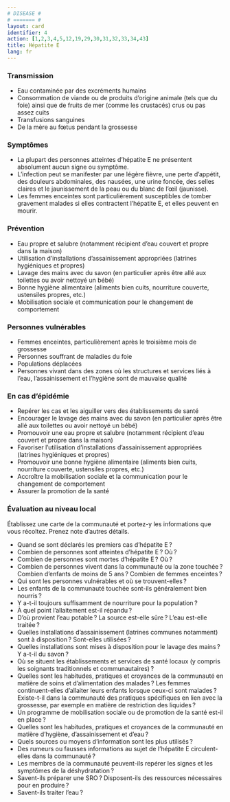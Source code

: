 ```yaml
---
# DISEASE #
# ======= #
layout: card
identifier: 4
action: [1,2,3,4,5,12,19,29,30,31,32,33,34,43]
title: Hépatite E
lang: fr
---
```


### Transmission

- Eau contaminée par des excréments humains
- Consommation de viande ou de produits d’origine animale (tels que du foie) ainsi que de fruits de mer (comme les crustacés) crus ou pas assez cuits
- Transfusions sanguines
- De la mère au fœtus pendant la grossesse

### Symptômes

- La plupart des personnes atteintes d’hépatite E ne présentent absolument aucun signe ou symptôme.
- L’infection peut se manifester par une légère fièvre, une perte d’appétit, des douleurs abdominales, des nausées, une urine foncée, des selles claires et le jaunissement de la peau ou du blanc de l’œil (jaunisse).
- Les femmes enceintes sont particulièrement susceptibles de tomber gravement malades si elles contractent l’hépatite E, et elles peuvent en mourir.

### Prévention

- Eau propre et salubre (notamment récipient d’eau couvert et propre dans la maison)
-	Utilisation d’installations d’assainissement appropriées (latrines hygiéniques et propres)
-	Lavage des mains avec du savon (en particulier après être allé aux toilettes ou avoir nettoyé un bébé)
- Bonne hygiène alimentaire (aliments bien cuits, nourriture couverte, ustensiles propres, etc.)
- Mobilisation sociale et communication pour le changement de comportement

### Personnes vulnérables
- Femmes enceintes, particulièrement après le troisième mois de grossesse
- Personnes souffrant de maladies du foie
- Populations déplacées
- Personnes vivant dans des zones où les structures et services liés à l’eau, l’assainissement et l’hygiène sont de mauvaise qualité

### En cas d’épidémie

-	Repérer les cas et les aiguiller vers des établissements de santé
- Encourager le lavage des mains avec du savon (en particulier après être allé aux toilettes ou avoir nettoyé un bébé)
-	Promouvoir une eau propre et salubre (notamment récipient d’eau couvert et propre dans la maison)
- Favoriser l’utilisation d’installations d’assainissement appropriées (latrines hygiéniques et propres)
-	Promouvoir une bonne hygiène alimentaire (aliments bien cuits, nourriture couverte, ustensiles propres, etc.)
- Accroître la mobilisation sociale et la communication pour le changement de comportement
-	Assurer la promotion de la santé

### Évaluation au niveau local

Établissez une carte de la communauté et portez-y les informations que vous récoltez. Prenez note d’autres détails.

- Quand se sont déclarés les premiers cas d’hépatite E ?
-	Combien de personnes sont atteintes d’hépatite E ? Où ?
-	Combien de personnes sont mortes d’hépatite E ? Où ?
-	Combien de personnes vivent dans la communauté ou la zone touchée ? Combien d’enfants de moins de 5 ans ? Combien de femmes enceintes ?
- Qui sont les personnes vulnérables et où se trouvent-elles ?
- Les enfants de la communauté touchée sont-ils généralement bien nourris ?
- Y a-t-il toujours suffisamment de nourriture pour la population ?
- À quel point l’allaitement est-il répandu ?
- D’où provient l’eau potable ? La source est-elle sûre ? L’eau est-elle traitée ?
-	Quelles installations d’assainissement (latrines communes notamment) sont à disposition ? Sont-elles utilisées ?
-	Quelles installations sont mises à disposition pour le lavage des mains ? Y a-t-il du savon ?
- Où se situent les établissements et services de santé locaux (y compris les soignants traditionnels et communautaires) ?
- Quelles sont les habitudes, pratiques et croyances de la communauté en matière de soins et d’alimentation des malades ? Les femmes continuent-elles d’allaiter leurs enfants lorsque ceux-ci sont malades ? Existe-t-il dans la communauté des pratiques spécifiques en lien avec la grossesse, par exemple en matière de restriction des liquides ?
- 	Un programme de mobilisation sociale ou de promotion de la santé est-il en place ?
- Quelles sont les habitudes, pratiques et croyances de la communauté en matière d’hygiène, d’assainissement et d’eau ?
- Quels sources ou moyens d’information sont les plus utilisés ?
- Des rumeurs ou fausses informations au sujet de l’hépatite E circulent-elles dans la communauté ?
-	Les membres de la communauté peuvent-ils repérer les signes et les symptômes de la déshydratation ?
-	Savent-ils préparer une SRO ? Disposent-ils des ressources nécessaires pour en produire ?
-	Savent-ils traiter l’eau ?
